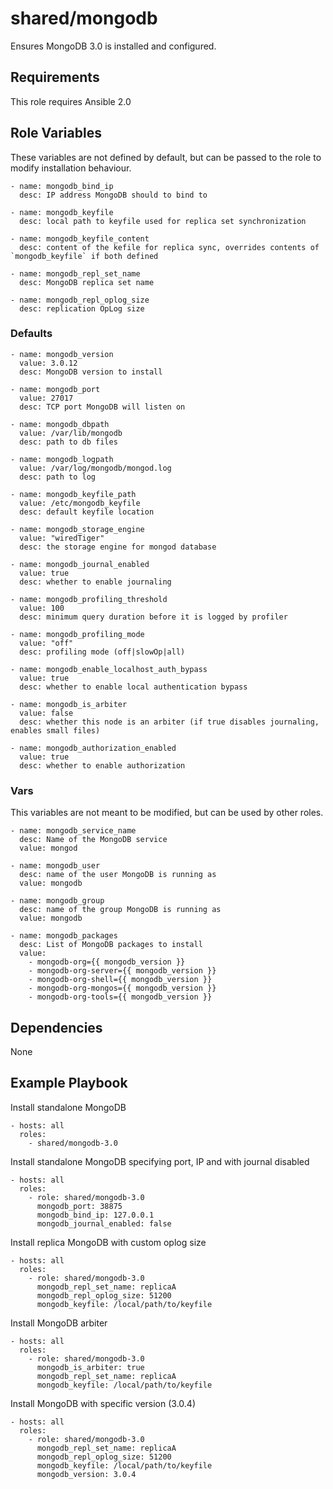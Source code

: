 # shared/mongodb #

Ensures MongoDB 3.0 is installed and configured.

## Requirements ##

This role requires Ansible 2.0

## Role Variables ##

These variables are not defined by default, but can be passed to the role to modify installation behaviour.

    - name: mongodb_bind_ip
      desc: IP address MongoDB should to bind to

    - name: mongodb_keyfile
      desc: local path to keyfile used for replica set synchronization

    - name: mongodb_keyfile_content
      desc: content of the kefile for replica sync, overrides contents of `mongodb_keyfile` if both defined

    - name: mongodb_repl_set_name
      desc: MongoDB replica set name

    - name: mongodb_repl_oplog_size
      desc: replication OpLog size

### Defaults ##

    - name: mongodb_version
      value: 3.0.12
      desc: MongoDB version to install

    - name: mongodb_port
      value: 27017
      desc: TCP port MongoDB will listen on

    - name: mongodb_dbpath
      value: /var/lib/mongodb
      desc: path to db files

    - name: mongodb_logpath
      value: /var/log/mongodb/mongod.log
      desc: path to log

    - name: mongodb_keyfile_path
      value: /etc/mongodb_keyfile
      desc: default keyfile location

    - name: mongodb_storage_engine
      value: "wiredTiger"
      desc: the storage engine for mongod database

    - name: mongodb_journal_enabled
      value: true
      desc: whether to enable journaling

    - name: mongodb_profiling_threshold
      value: 100
      desc: minimum query duration before it is logged by profiler

    - name: mongodb_profiling_mode
      value: "off"
      desc: profiling mode (off|slowOp|all)

    - name: mongodb_enable_localhost_auth_bypass
      value: true
      desc: whether to enable local authentication bypass

    - name: mongodb_is_arbiter
      value: false
      desc: whether this node is an arbiter (if true disables journaling, enables small files)

    - name: mongodb_authorization_enabled
      value: true
      desc: whether to enable authorization

### Vars ###

This variables are not meant to be modified, but can be used by other roles.

    - name: mongodb_service_name
      desc: Name of the MongoDB service
      value: mongod

    - name: mongodb_user
      desc: name of the user MongoDB is running as
      value: mongodb

    - name: mongodb_group
      desc: name of the group MongoDB is running as
      value: mongodb

    - name: mongodb_packages
      desc: List of MongoDB packages to install
      value:
        - mongodb-org={{ mongodb_version }}
        - mongodb-org-server={{ mongodb_version }}
        - mongodb-org-shell={{ mongodb_version }}
        - mongodb-org-mongos={{ mongodb_version }}
        - mongodb-org-tools={{ mongodb_version }}

## Dependencies ##

None

## Example Playbook ##

Install standalone MongoDB

```
- hosts: all
  roles:
    - shared/mongodb-3.0
```

Install standalone MongoDB specifying port, IP and with journal disabled

```
- hosts: all
  roles:
    - role: shared/mongodb-3.0
      mongodb_port: 38875
      mongodb_bind_ip: 127.0.0.1
      mongodb_journal_enabled: false
```

Install replica MongoDB with custom oplog size

```
- hosts: all
  roles:
    - role: shared/mongodb-3.0
      mongodb_repl_set_name: replicaA
      mongodb_repl_oplog_size: 51200
      mongodb_keyfile: /local/path/to/keyfile
```

Install MongoDB arbiter

```
- hosts: all
  roles:
    - role: shared/mongodb-3.0
      mongodb_is_arbiter: true
      mongodb_repl_set_name: replicaA
      mongodb_keyfile: /local/path/to/keyfile
```

Install MongoDB with specific version (3.0.4)

```
- hosts: all
  roles:
    - role: shared/mongodb-3.0
      mongodb_repl_set_name: replicaA
      mongodb_repl_oplog_size: 51200
      mongodb_keyfile: /local/path/to/keyfile
      mongodb_version: 3.0.4
